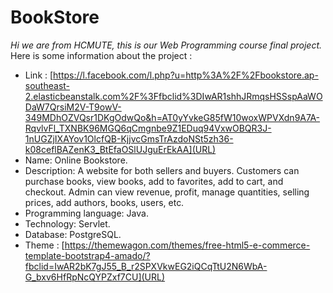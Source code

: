 # BookStore
*Hi we are from HCMUTE, this is our Web Programming course final project.*<br />
Here is some information about the project :<br />
- Link : [https://l.facebook.com/l.php?u=http%3A%2F%2Fbookstore.ap-southeast-2.elasticbeanstalk.com%2F%3Ffbclid%3DIwAR1shhJRmqsHSSspAaWODaW7QrsiM2V-T9owV-349MDhOZVQsr1DKgOdwQo&h=AT0yYvkeG85fW10woxWPVXdn9A7A-RqvlvFl_TXNBK96MGQ6qCmgnbe9Z1EDuq94VxwOBQR3J-1nUGZjIXAYov1OlcfQB-KjjvcGmsTrAzdoNSt5zh36-k08ceflBAZenK3_BtEfaOSlUJguErEkAA](URL)
- Name: Online Bookstore.<br />
- Description: A website for both sellers and buyers. Customers can purchase books, view books, add to favorites, add to cart, and checkout. Admin can view revenue, profit, manage quantities, selling prices, add authors, books, users, etc.<br />
- Programming language: Java.<br />
- Technology: Servlet.<br />
- Database: PostgreSQL.<br />
- Theme : [https://themewagon.com/themes/free-html5-e-commerce-template-bootstrap4-amado/?fbclid=IwAR2bK7gJ55_B_r2SPXVkwEG2iQCqTtU2N6WbA-G_bxv6HfRpNcQYPZxf7CU](URL)
